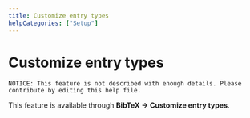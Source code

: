 ```yaml
---
title: Customize entry types
helpCategories: ["Setup"]
---
```


# Customize entry types

```
NOTICE: This feature is not described with enough details. Please contribute by editing this help file.
```

This feature is available through **BibTeX -&gt; Customize entry types**.
